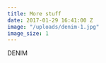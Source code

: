 ```yaml
---
title: More stuff
date: 2017-01-29 16:41:00 Z
image: "/uploads/denim-1.jpg"
image_size: 1
---
```


DENIM